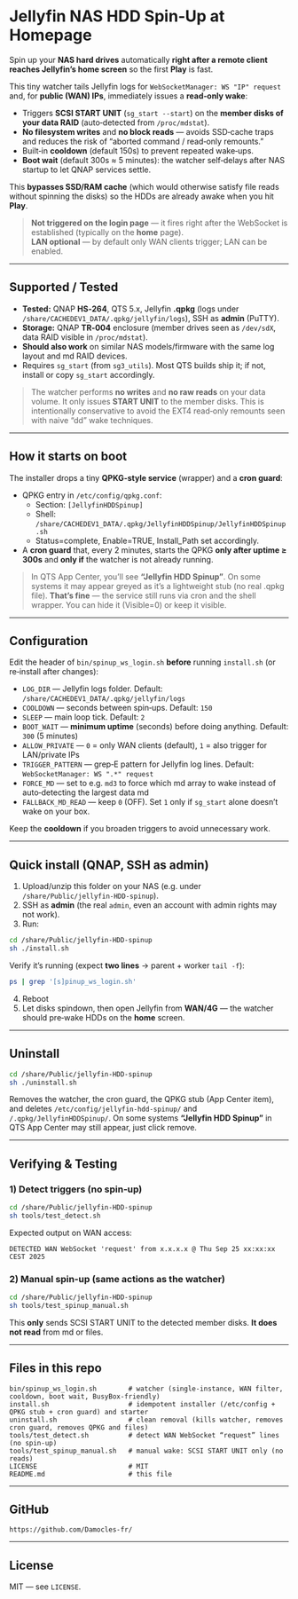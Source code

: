 # Jellyfin NAS HDD Spin‑Up at Homepage

Spin up your **NAS hard drives** automatically **right after a remote client reaches Jellyfin’s home screen** so the first **Play** is fast.

This tiny watcher tails Jellyfin logs for `WebSocketManager: WS "IP" request` and, for **public (WAN) IPs**, immediately issues a **read‑only wake**:
- Triggers **SCSI START UNIT** (`sg_start --start`) on the **member disks of your data RAID** (auto‑detected from `/proc/mdstat`).
- **No filesystem writes** and **no block reads** — avoids SSD‑cache traps and reduces the risk of “aborted command / read‑only remounts.”
- Built‑in **cooldown** (default 150s) to prevent repeated wake‑ups.
- **Boot wait** (default 300s ≈ 5 minutes): the watcher self‑delays after NAS startup to let QNAP services settle.

This **bypasses SSD/RAM cache** (which would otherwise satisfy file reads without spinning the disks) so the HDDs are already awake when you hit **Play**.

> **Not triggered on the login page** — it fires right after the WebSocket is established (typically on the **home** page).  
> **LAN optional** — by default only WAN clients trigger; LAN can be enabled.

---

## Supported / Tested

- **Tested:** QNAP **HS‑264**, QTS 5.x, Jellyfin **.qpkg** (logs under `/share/CACHEDEV1_DATA/.qpkg/jellyfin/logs`), SSH as **admin** (PuTTY).
- **Storage:** QNAP **TR‑004** enclosure (member drives seen as `/dev/sdX`, data RAID visible in `/proc/mdstat`).
- **Should also work** on similar NAS models/firmware with the same log layout and md RAID devices.
- Requires `sg_start` (from `sg3_utils`). Most QTS builds ship it; if not, install or copy `sg_start` accordingly.

> The watcher performs **no writes** and **no raw reads** on your data volume. It only issues **START UNIT** to the member disks. This is intentionally conservative to avoid the EXT4 read‑only remounts seen with naive “dd” wake techniques.

---

## How it starts on boot

The installer drops a tiny **QPKG-style service** (wrapper) and a **cron guard**:

- QPKG entry in `/etc/config/qpkg.conf`:
  - Section: `[JellyfinHDDSpinup]`
  - Shell: `/share/CACHEDEV1_DATA/.qpkg/JellyfinHDDSpinup/JellyfinHDDSpinup.sh`
  - Status=complete, Enable=TRUE, Install_Path set accordingly.
- A **cron guard** that, every 2 minutes, starts the QPKG **only after uptime ≥ 300s** and **only if** the watcher is not already running.

> In QTS App Center, you’ll see **“Jellyfin HDD Spinup”**. On some systems it may appear greyed as it’s a lightweight stub (no real .qpkg file). **That’s fine** — the service still runs via cron and the shell wrapper. You can hide it (Visible=0) or keep it visible.

---

## Configuration

Edit the header of `bin/spinup_ws_login.sh` **before** running `install.sh` (or re‑install after changes):

- `LOG_DIR` — Jellyfin logs folder. Default: `/share/CACHEDEV1_DATA/.qpkg/jellyfin/logs`
- `COOLDOWN` — seconds between spin‑ups. Default: `150`
- `SLEEP` — main loop tick. Default: `2`
- `BOOT_WAIT` — **minimum uptime** (seconds) before doing anything. Default: `300` (5 minutes)
- `ALLOW_PRIVATE` — `0` = only WAN clients (default), `1` = also trigger for LAN/private IPs
- `TRIGGER_PATTERN` — grep‑E pattern for Jellyfin log lines. Default: `WebSocketManager: WS ".*" request`
- `FORCE_MD` — set to e.g. `md3` to force which md array to wake instead of auto‑detecting the largest data md
- `FALLBACK_MD_READ` — keep `0` (OFF). Set `1` only if `sg_start` alone doesn’t wake on your box.

Keep the **cooldown** if you broaden triggers to avoid unnecessary work.

---

## Quick install (QNAP, SSH as **admin**)

1. Upload/unzip this folder on your NAS (e.g. under `/share/Public/jellyfin-HDD-spinup`).  
2. SSH as **admin** (the real `admin`, even an account with admin rights may not work).  
3. Run:
```sh
cd /share/Public/jellyfin-HDD-spinup
sh ./install.sh
```
Verify it’s running (expect **two lines** → parent + worker `tail -f`):
```sh
ps | grep '[s]pinup_ws_login.sh'
```
4. Reboot
5. Let disks spindown, then open Jellyfin from **WAN/4G** — the watcher should pre‑wake HDDs on the **home** screen.

---

## Uninstall

```sh
cd /share/Public/jellyfin-HDD-spinup
sh ./uninstall.sh
```
Removes the watcher, the cron guard, the QPKG stub (App Center item), and deletes `/etc/config/jellyfin-hdd-spinup/` and `/.qpkg/JellyfinHDDSpinup/`.
On some systems **“Jellyfin HDD Spinup”** in QTS App Center may still appear, just click remove.

---


## Verifying & Testing

### 1) Detect triggers (no spin‑up)
```sh
cd /share/Public/jellyfin-HDD-spinup
sh tools/test_detect.sh
```
Expected output on WAN access:
```
DETECTED WAN WebSocket 'request' from x.x.x.x @ Thu Sep 25 xx:xx:xx CEST 2025
```

### 2) Manual spin‑up (same actions as the watcher)
```sh
cd /share/Public/jellyfin-HDD-spinup
sh tools/test_spinup_manual.sh
```
This **only** sends SCSI START UNIT to the detected member disks. **It does not read** from md or files.

---

## Files in this repo

```
bin/spinup_ws_login.sh        # watcher (single-instance, WAN filter, cooldown, boot wait, BusyBox-friendly)
install.sh                    # idempotent installer (/etc/config + QPKG stub + cron guard) and starter
uninstall.sh                  # clean removal (kills watcher, removes cron guard, removes QPKG and files)
tools/test_detect.sh          # detect WAN WebSocket “request” lines (no spin-up)
tools/test_spinup_manual.sh   # manual wake: SCSI START UNIT only (no reads)
LICENSE                       # MIT
README.md                     # this file
```

---

## GitHub

```
https://github.com/Damocles-fr/
```

---

## License

MIT — see `LICENSE`.
